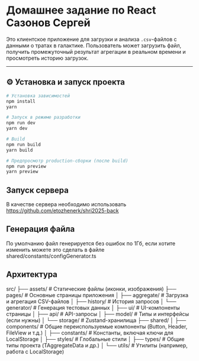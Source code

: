 # Домашнее задание по React Сазонов Сергей

Это клиентское приложение для загрузки и анализа `.csv`-файлов с данными о тратах в галактике. Пользователь может загрузить файл, получить промежуточный результат агрегации в реальном времени и просмотреть историю загрузок.

---

## ⚙️ Установка и запуск проекта

```bash
# Установка зависимостей
npm install
yarn

# Запуск в режиме разработки
npm run dev
yarn dev

# Build
npm run build
yarn build

# Предпросмотр production-сборки (после build)
npm run preview
yarn preview
```

## Запуск сервера

В качестве сервера необходимо использовать https://github.com/etozhenerk/shri2025-back

## Генерация файла

По умолчанию файл генерируется без ошибок по 1Гб, если хотите изменить можете это сделать в файле shared/constants/configGenerator.ts

## Архитектура

src/
├── assets/ # Статические файлы (иконки, изображения)
├── pages/ # Основные страницы приложения
│ ├── aggregate/ # Загрузка и агрегация CSV-файлов
│ ├── history/ # История запросов
│ └── generator/ # Генерация тестовых данных
│ ├── ui/ # UI-компоненты страницы
│ ├── api/ # API-запросы
│ ├── model/ # Типы и интерфейсы (если нужны)
│ └── storage/ # Zustand-хранилища
├── shared/
│ ├── components/ # Общие переиспользуемые компоненты (Button, Header, FileView и т.д.)
│ ├── constants/ # Константы, включая ключи для LocalStorage
│ ├── styles/ # Глобальные стили
│ ├── types/ # Общие типы проекта (TAggregateData и др.)
│ └── utils/ # Утилиты (например, работа с LocalStorage)
